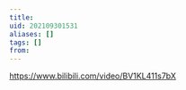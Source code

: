 ```yaml
---
title: 
uid: 202109301531
aliases: []
tags: []
from: 
---
```

https://www.bilibili.com/video/BV1KL411s7bX